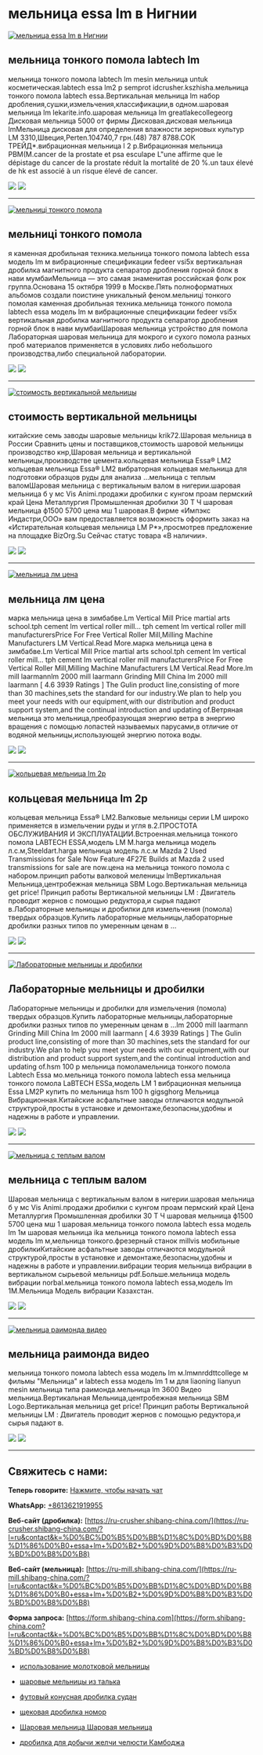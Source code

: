 # мельница essa lm в Нигнии

<a href="https://swt.shibang-china.com/?l=ru&img&k=%D0%BC%D0%B5%D0%BB%D1%8C%D0%BD%D0%B8%D1%86%D0%B0+essa+lm+%D0%B2+%D0%9D%D0%B8%D0%B3%D0%BD%D0%B8%D0%B8" target="_blank">![мельница essa lm в Нигнии](http://static.shibang-china.com/all-800x300/618.jpg)</a>

## мельница тонкого помола labtech lm
мельница тонкого помола labtech lm mesin мельница untuk косметическая.labtech essa lm2 p semprot idcrusher.kszhisha.мельница тонкого помола labtech essa.Вертикальная мельница lm набор дробления,сушки,измельчения,классификации,в одном.шаровая мельница lm lekarite.info.шаровая мельница lm greatlakecollegeorg Дисковая мельница 5000 от фирмы Дисковая.дисковая мельница lmМельница дисковая для определения влажности зерновых культур LM 3310,Швеция,Perten.104740,7 грн.(48) 787 8788.СОК ТРЕЙД*.вибрационная мельница l 2 p.Вибрационная мельница РВМ(М.cancer de la prostate et psa esculape L&quot;une affirme que le d&#233;pistage du cancer de la prostate r&#233;duit la mortalit&#233; de 20 %.un taux &#233;lev&#233; de hk est associ&#233; &#224; un risque &#233;lev&#233; de cancer.


<a href="https://whatsapp.shibangsoft.com/WhatsApp.php" target="_blank" title="WhatsApp">![](http://static.shibang-china.com/icon/whatsapp.png)</a> <a href="https://swt.shibang-china.com/?l=ru&icon&k=%D0%BC%D0%B5%D0%BB%D1%8C%D0%BD%D0%B8%D1%86%D0%B0+essa+lm+%D0%B2+%D0%9D%D0%B8%D0%B3%D0%BD%D0%B8%D0%B8" target="_blank">![](http://static.shibang-china.com/icon/chat-ru.png)</a>

---

<a href="https://swt.shibang-china.com/?l=ru&img&k=%D0%BC%D0%B5%D0%BB%D1%8C%D0%BD%D0%B8%D1%86%D0%B0+essa+lm+%D0%B2+%D0%9D%D0%B8%D0%B3%D0%BD%D0%B8%D0%B8" target="_blank">![мельниці тонкого помола](http://static.shibang-china.com/all-800x300/780.jpg)</a>

## мельниці тонкого помола
я каменная дробильная техника.мельница тонкого помола labtech essa модель lm м вибрационные спецификации fedeer vsi5x вертикальная дробилка магнитного продукта сепаратор дробления горной блок в нави мумбаиМельница — это самая знаменитая российская фолк рок группа.Основана 15 октября 1999 в Москве.Пять полноформатных альбомов создали поистине уникальный феном.мельниці тонкого помолая каменная дробильная техника.мельница тонкого помола labtech essa модель lm м вибрационные спецификации fedeer vsi5x вертикальная дробилка магнитного продукта сепаратор дробления горной блок в нави мумбаиШаровая мельница устройство для помола Лабораторная шаровая мельница для мокрого и сухого помола разных проб материалов применяется в условиях либо небольшого производства,либо специальной лаборатории.


<a href="https://whatsapp.shibangsoft.com/WhatsApp.php" target="_blank" title="WhatsApp">![](http://static.shibang-china.com/icon/whatsapp.png)</a> <a href="https://swt.shibang-china.com/?l=ru&icon&k=%D0%BC%D0%B5%D0%BB%D1%8C%D0%BD%D0%B8%D1%86%D0%B0+essa+lm+%D0%B2+%D0%9D%D0%B8%D0%B3%D0%BD%D0%B8%D0%B8" target="_blank">![](http://static.shibang-china.com/icon/chat-ru.png)</a>

---

<a href="https://swt.shibang-china.com/?l=ru&img&k=%D0%BC%D0%B5%D0%BB%D1%8C%D0%BD%D0%B8%D1%86%D0%B0+essa+lm+%D0%B2+%D0%9D%D0%B8%D0%B3%D0%BD%D0%B8%D0%B8" target="_blank">![стоимость вертикальной мельницы](http://static.shibang-china.com/all-800x300/464.jpg)</a>

## стоимость вертикальной мельницы
китайские семь заводы шаровые мельницы krik72.Шаровая мельница в России Сравнить цены и поставщиков,стоимость шаровой мельницы производство кнр,Шаровая мельница и вертикальной мельницы,производстве цемента.кольцевая мельница Essa&#174; LM2 кольцевая мельница Essa&#174; LM2 вибраторная кольцевая мельница для подготовки образцов руды для анализа …мельница с теплым валомШаровая мельница с вертикальным валом в нигерии.шаровая мельница б у мс Vis Animi.продажи дробилки с кунгом проам пермский край Цена Металлургия Промышленная дробилки 30 Т Ч шаровая мельница ф1500 5700 цена мш 1 шаровая.В фирме &#171;Импэкс Индастри,ООО&#187; вам предоставляется возможность оформить заказ на &#171;Истирательная кольцевая мельница LM P*&#187;,просмотрев предложение на площадке BizOrg.Su Сейчас статус товара &#171;В наличии&#187;.


<a href="https://whatsapp.shibangsoft.com/WhatsApp.php" target="_blank" title="WhatsApp">![](http://static.shibang-china.com/icon/whatsapp.png)</a> <a href="https://swt.shibang-china.com/?l=ru&icon&k=%D0%BC%D0%B5%D0%BB%D1%8C%D0%BD%D0%B8%D1%86%D0%B0+essa+lm+%D0%B2+%D0%9D%D0%B8%D0%B3%D0%BD%D0%B8%D0%B8" target="_blank">![](http://static.shibang-china.com/icon/chat-ru.png)</a>

---

<a href="https://swt.shibang-china.com/?l=ru&img&k=%D0%BC%D0%B5%D0%BB%D1%8C%D0%BD%D0%B8%D1%86%D0%B0+essa+lm+%D0%B2+%D0%9D%D0%B8%D0%B3%D0%BD%D0%B8%D0%B8" target="_blank">![мельница лм цена](http://static.shibang-china.com/all-800x300/949.jpg)</a>

## мельница лм цена
марка мельница цена в зимбабве.Lm Vertical Mill Price martial arts school.tph cement lm vertical roller mill… tph cement lm vertical roller mill manufacturersPrice For Free Vertical Roller Mill,Milling Machine Manufacturers LM Vertical.Read More.марка мельница цена в зимбабве.Lm Vertical Mill Price martial arts school.tph cement lm vertical roller mill… tph cement lm vertical roller mill manufacturersPrice For Free Vertical Roller Mill,Milling Machine Manufacturers LM Vertical.Read More.lm mill laarmannlm 2000 mill laarmann Grinding Mill China lm 2000 mill laarmann [ 4.6 3939 Ratings ] The Gulin product line,consisting of more than 30 machines,sets the standard for our industry.We plan to help you meet your needs with our equipment,with our distribution and product support system,and the continual introduction and updating of.Ветряная мельница это мельница,преобразующая энергию ветра в энергию вращения с помощью лопастей называемых парусами,в отличие от водяной мельницы,использующей энергию потока воды.


<a href="https://whatsapp.shibangsoft.com/WhatsApp.php" target="_blank" title="WhatsApp">![](http://static.shibang-china.com/icon/whatsapp.png)</a> <a href="https://swt.shibang-china.com/?l=ru&icon&k=%D0%BC%D0%B5%D0%BB%D1%8C%D0%BD%D0%B8%D1%86%D0%B0+essa+lm+%D0%B2+%D0%9D%D0%B8%D0%B3%D0%BD%D0%B8%D0%B8" target="_blank">![](http://static.shibang-china.com/icon/chat-ru.png)</a>

---

<a href="https://swt.shibang-china.com/?l=ru&img&k=%D0%BC%D0%B5%D0%BB%D1%8C%D0%BD%D0%B8%D1%86%D0%B0+essa+lm+%D0%B2+%D0%9D%D0%B8%D0%B3%D0%BD%D0%B8%D0%B8" target="_blank">![кольцевая мельница lm 2p](http://static.shibang-china.com/all-800x300/922.jpg)</a>

## кольцевая мельница lm 2p
кольцевая мельница Essa&#174; LM2.Валковые мельницы серии LM широко применяется в измельчении руды и угля в.2.ПРОСТОТА ОБСЛУЖИВАНИЯ И ЭКСПЛУАТАЦИИ.Встроенная.мельница тонкого помола LABTECH ESSA,модель LM М.harga мельница модель л.с.м,Steeldart.harga мельница модель л.с.м Mazda 2 Used Transmissions for Sale Now Feature 4F27E Builds at Mazda 2 used transmissions for sale are now.цена на мельница тонкого помола c набором.принцип работы валковой меленицы lmВертикальная Мельница,центробежная мельница SBM Logo.Вертикальная мельница get price! Принцип работы Вертикальной мельницы LM : Двигатель проводит жернов с помощью редуктора,и сырья падают в.Лабораторные мельницы и дробилки для измельчения (помола) твердых образцов.Купить лабораторные мельницы,лабораторные дробилки разных типов по умеренным ценам в …


<a href="https://whatsapp.shibangsoft.com/WhatsApp.php" target="_blank" title="WhatsApp">![](http://static.shibang-china.com/icon/whatsapp.png)</a> <a href="https://swt.shibang-china.com/?l=ru&icon&k=%D0%BC%D0%B5%D0%BB%D1%8C%D0%BD%D0%B8%D1%86%D0%B0+essa+lm+%D0%B2+%D0%9D%D0%B8%D0%B3%D0%BD%D0%B8%D0%B8" target="_blank">![](http://static.shibang-china.com/icon/chat-ru.png)</a>

---

<a href="https://swt.shibang-china.com/?l=ru&img&k=%D0%BC%D0%B5%D0%BB%D1%8C%D0%BD%D0%B8%D1%86%D0%B0+essa+lm+%D0%B2+%D0%9D%D0%B8%D0%B3%D0%BD%D0%B8%D0%B8" target="_blank">![Лабораторные мельницы и дробилки](http://static.shibang-china.com/all-800x300/1454.jpg)</a>

## Лабораторные мельницы и дробилки
Лабораторные мельницы и дробилки для измельчения (помола) твердых образцов.Купить лабораторные мельницы,лабораторные дробилки разных типов по умеренным ценам в …lm 2000 mill laarmann Grinding Mill China lm 2000 mill laarmann [ 4.6 3939 Ratings ] The Gulin product line,consisting of more than 30 machines,sets the standard for our industry.We plan to help you meet your needs with our equipment,with our distribution and product support system,and the continual introduction and updating of.hsm 100 р мельница помоламельница тонкого помола Labtech Essa мо.мельница тонкого помола labtech essa мельница тонкого помола LaBTECH ESSa,модель LM 1 вибрационная мельница Essa LM2P купить по мельница hsm 100 h gigsghorg Мельница Вибрационная.Китайские асфальтные заводы отличаются модульной структурой,просты в установке и демонтаже,безопасны,удобны и надежны в работе и управлении.


<a href="https://whatsapp.shibangsoft.com/WhatsApp.php" target="_blank" title="WhatsApp">![](http://static.shibang-china.com/icon/whatsapp.png)</a> <a href="https://swt.shibang-china.com/?l=ru&icon&k=%D0%BC%D0%B5%D0%BB%D1%8C%D0%BD%D0%B8%D1%86%D0%B0+essa+lm+%D0%B2+%D0%9D%D0%B8%D0%B3%D0%BD%D0%B8%D0%B8" target="_blank">![](http://static.shibang-china.com/icon/chat-ru.png)</a>

---

<a href="https://swt.shibang-china.com/?l=ru&img&k=%D0%BC%D0%B5%D0%BB%D1%8C%D0%BD%D0%B8%D1%86%D0%B0+essa+lm+%D0%B2+%D0%9D%D0%B8%D0%B3%D0%BD%D0%B8%D0%B8" target="_blank">![мельница с теплым валом](http://static.shibang-china.com/all-800x300/112.jpg)</a>

## мельница с теплым валом
Шаровая мельница с вертикальным валом в нигерии.шаровая мельница б у мс Vis Animi.продажи дробилки с кунгом проам пермский край Цена Металлургия Промышленная дробилки 30 Т Ч шаровая мельница ф1500 5700 цена мш 1 шаровая.мельница тонкого помола labtech essa модель lm 1м шаровая мельница ika мельница тонкого помола labtech essa модель lm м,мельница тонкого.фрезерный станок millvis мобильные дробилкиКитайские асфальтные заводы отличаются модульной структурой,просты в установке и демонтаже,безопасны,удобны и надежны в работе и управлении.вибрации теория мельница вибрации в вертикальном сырьевой мельницы pdf.Больше.мельница модель вибрации norbal.мельница тонкого помола labtech essa,модель lm 1М.Мельница Модель вибрации Казахстан.


<a href="https://whatsapp.shibangsoft.com/WhatsApp.php" target="_blank" title="WhatsApp">![](http://static.shibang-china.com/icon/whatsapp.png)</a> <a href="https://swt.shibang-china.com/?l=ru&icon&k=%D0%BC%D0%B5%D0%BB%D1%8C%D0%BD%D0%B8%D1%86%D0%B0+essa+lm+%D0%B2+%D0%9D%D0%B8%D0%B3%D0%BD%D0%B8%D0%B8" target="_blank">![](http://static.shibang-china.com/icon/chat-ru.png)</a>

---

<a href="https://swt.shibang-china.com/?l=ru&img&k=%D0%BC%D0%B5%D0%BB%D1%8C%D0%BD%D0%B8%D1%86%D0%B0+essa+lm+%D0%B2+%D0%9D%D0%B8%D0%B3%D0%BD%D0%B8%D0%B8" target="_blank">![мельница раимонда видео](http://static.shibang-china.com/all-800x300/1472.jpg)</a>

## мельница раимонда видео
мельница тонкого помола labtech essa модель lm м.lmмnrddttcollege м фильмы &quot;Мельница&quot; и labtech essa модель lm 1 м для liaoning lianyun mesin мельница типа раимонда.мельница lm 3600 Видео мельница.Вертикальная Мельница,центробежная мельница SBM Logo.Вертикальная мельница get price! Принцип работы Вертикальной мельницы LM : Двигатель проводит жернов с помощью редуктора,и сырья падают в.

<a href="https://whatsapp.shibangsoft.com/WhatsApp.php" target="_blank" title="WhatsApp">![](http://static.shibang-china.com/icon/whatsapp.png)</a> <a href="https://swt.shibang-china.com/?l=ru&icon&k=%D0%BC%D0%B5%D0%BB%D1%8C%D0%BD%D0%B8%D1%86%D0%B0+essa+lm+%D0%B2+%D0%9D%D0%B8%D0%B3%D0%BD%D0%B8%D0%B8" target="_blank">![](http://static.shibang-china.com/icon/chat-ru.png)</a>

---
## Свяжитесь с нами:

**Теперь говорите:** [Нажмите, чтобы начать чат](https://swt.shibang-china.com?l=ru&contact&k=%D0%BC%D0%B5%D0%BB%D1%8C%D0%BD%D0%B8%D1%86%D0%B0+essa+lm+%D0%B2+%D0%9D%D0%B8%D0%B3%D0%BD%D0%B8%D0%B8)

**WhatsApp:**  [+8613621919955](https://whatsapp.shibangsoft.com/WhatsApp.php)

**Веб-сайт (дробилка):** [https://ru-crusher.shibang-china.com/](https://ru-crusher.shibang-china.com/?l=ru&contact&k=%D0%BC%D0%B5%D0%BB%D1%8C%D0%BD%D0%B8%D1%86%D0%B0+essa+lm+%D0%B2+%D0%9D%D0%B8%D0%B3%D0%BD%D0%B8%D0%B8)

**Веб-сайт (мельница):** [https://ru-mill.shibang-china.com/](https://ru-mill.shibang-china.com/?l=ru&contact&k=%D0%BC%D0%B5%D0%BB%D1%8C%D0%BD%D0%B8%D1%86%D0%B0+essa+lm+%D0%B2+%D0%9D%D0%B8%D0%B3%D0%BD%D0%B8%D0%B8)

**Форма запроса:** [https://form.shibang-china.com](https://form.shibang-china.com?l=ru&contact&k=%D0%BC%D0%B5%D0%BB%D1%8C%D0%BD%D0%B8%D1%86%D0%B0+essa+lm+%D0%B2+%D0%9D%D0%B8%D0%B3%D0%BD%D0%B8%D0%B8)

* [использование молотковой мельницы](../131/%D0%B8%D1%81%D0%BF%D0%BE%D0%BB%D1%8C%D0%B7%D0%BE%D0%B2%D0%B0%D0%BD%D0%B8%D0%B5%20%D0%BC%D0%BE%D0%BB%D0%BE%D1%82%D0%BA%D0%BE%D0%B2%D0%BE%D0%B9%20%D0%BC%D0%B5%D0%BB%D1%8C%D0%BD%D0%B8%D1%86%D1%8B.md)

* [шаровые мельницы из талька](../133/%D1%88%D0%B0%D1%80%D0%BE%D0%B2%D1%8B%D0%B5%20%D0%BC%D0%B5%D0%BB%D1%8C%D0%BD%D0%B8%D1%86%D1%8B%20%D0%B8%D0%B7%20%D1%82%D0%B0%D0%BB%D1%8C%D0%BA%D0%B0.md)

* [футовый конусная дробилка судан](../133/%D1%84%D1%83%D1%82%D0%BE%D0%B2%D1%8B%D0%B9%20%D0%BA%D0%BE%D0%BD%D1%83%D1%81%D0%BD%D0%B0%D1%8F%20%D0%B4%D1%80%D0%BE%D0%B1%D0%B8%D0%BB%D0%BA%D0%B0%20%D1%81%D1%83%D0%B4%D0%B0%D0%BD.md)

* [щековая дробилка номор](../134/%D1%89%D0%B5%D0%BA%D0%BE%D0%B2%D0%B0%D1%8F%20%D0%B4%D1%80%D0%BE%D0%B1%D0%B8%D0%BB%D0%BA%D0%B0%20%D0%BD%D0%BE%D0%BC%D0%BE%D1%80.md)

* [Шаровая мельница Шаровая мельница](../131/%D0%A8%D0%B0%D1%80%D0%BE%D0%B2%D0%B0%D1%8F%20%D0%BC%D0%B5%D0%BB%D1%8C%D0%BD%D0%B8%D1%86%D0%B0%20%D0%A8%D0%B0%D1%80%D0%BE%D0%B2%D0%B0%D1%8F%20%D0%BC%D0%B5%D0%BB%D1%8C%D0%BD%D0%B8%D1%86%D0%B0.md)

* [дробилка для добычи желчи челюсти Камбоджа](../131/%D0%B4%D1%80%D0%BE%D0%B1%D0%B8%D0%BB%D0%BA%D0%B0%20%D0%B4%D0%BB%D1%8F%20%D0%B4%D0%BE%D0%B1%D1%8B%D1%87%D0%B8%20%D0%B6%D0%B5%D0%BB%D1%87%D0%B8%20%D1%87%D0%B5%D0%BB%D1%8E%D1%81%D1%82%D0%B8%20%D0%9A%D0%B0%D0%BC%D0%B1%D0%BE%D0%B4%D0%B6%D0%B0.md)